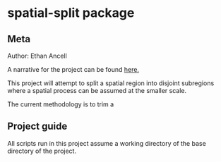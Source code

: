 # spatial-split package

## Meta
Author: Ethan Ancell

A narrative for the project can be found [here.](narrative/narrative.html)

This project will attempt to split a spatial region into disjoint subregions where
a spatial process can be assumed at the smaller scale.

The current methodology is to trim a

## Project guide
All scripts run in this project assume a working directory of the base directory
of the project.
